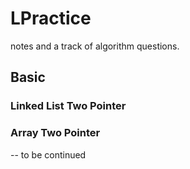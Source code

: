 # LPractice

notes and a track of algorithm questions.

## Basic 

### Linked List Two Pointer
### Array Two Pointer

-- to be continued
